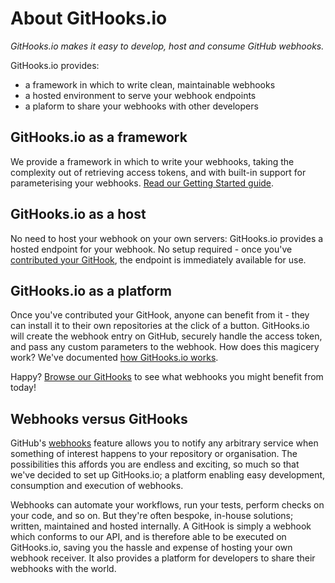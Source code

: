 # About GitHooks.io
_GitHooks.io makes it easy to develop, host and consume GitHub webhooks._

GitHooks.io provides:

* a framework in which to write clean, maintainable webhooks
* a hosted environment to serve your webhook endpoints
* a plaform to share your webhooks with other developers

## GitHooks.io as a framework
We provide a framework in which to write your webhooks, taking the complexity out of retrieving access tokens, and with built-in support for parameterising your webhooks.  [Read our Getting Started guide](http://githooks.io/docs-node).

## GitHooks.io as a host
No need to host your webhook on your own servers: GitHooks.io provides a hosted endpoint for your webhook. No setup required - once you've [contributed your GitHook](http://githooks.io/contribute), the endpoint is immediately available for use.

## GitHooks.io as a platform
Once you've contributed your GitHook, anyone can benefit from it - they can install it to their own repositories at the click of a button. GitHooks.io will create the webhook entry on GitHub, securely handle the access token, and pass any custom parameters to the webhook. How does this magicery work? We've documented [how GitHooks.io works](http://githooks.io/how-it-works).

Happy? [Browse our GitHooks](http://githooks.io/githooks) to see what webhooks you might benefit from today!

## Webhooks versus GitHooks
GitHub's [webhooks](https://developer.github.com/webhooks/) feature allows you to notify any arbitrary service when something of interest happens to your repository or organisation. The possibilities this affords you are endless and exciting, so much so that we've decided to set up GitHooks.io; a platform enabling easy development, consumption and execution of webhooks.

Webhooks can automate your workflows, run your tests, perform checks on your code, and so on. But they're often bespoke, in-house solutions; written, maintained and hosted internally. A GitHook is simply a webhook which conforms to our API, and is therefore able to be executed on GitHooks.io, saving you the hassle and expense of hosting your own webhook receiver. It also provides a platform for developers to share their webhooks with the world.
